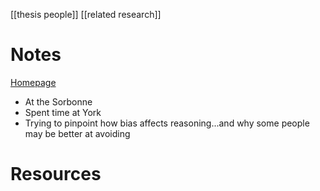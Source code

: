 [[thesis people]]
[[related research]]

# Notes
[Homepage](https://www.wdeneys.org/index.html)
- At the Sorbonne
- Spent time at York
- Trying to pinpoint how bias affects reasoning...and why some people may be better at avoiding

# Resources